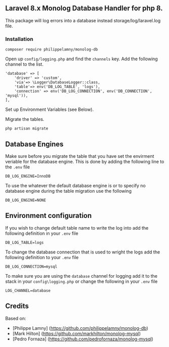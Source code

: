 ## Laravel 8.x Monolog Database Handler for php 8.

This package will log errors into a database instead storage/log/laravel.log file.

### Installation

~~~
composer require philippelamny/monolog-db
~~~

Open up `config/logging.php` and find the `channels` key. Add the following channel to the list.

~~~
'database' => [
    'driver' => 'custom',
    'via'=> \Logger\DatabaseLogger::class,
    'table'=> env('DB_LOG_TABLE', 'logs'),
    'connection' => env('DB_LOG_CONNECTION', env('DB_CONNECTION', 'mysql')),
],
~~~

Set up Environment Variables (see Below).

Migrate the tables.

~~~
php artisan migrate
~~~

## Database Engines

Make sure before you migrate the table that you have set the envirment veriable for the database engine. This is done by adding the following line to the `.env` file
~~~
DB_LOG_ENGINE=InnoDB
~~~

To use the whatever the default database engine is or to specify no database engine during the table migration use the following
~~~
DB_LOG_ENGINE=NONE
~~~

## Environment configuration

If you wish to change default table name to write the log into add the following definition in your `.env` file

~~~
DB_LOG_TABLE=logs
~~~

To change the database connection that is used to wright the logs add the following definition to your `.env` file
~~~
DB_LOG_CONNECTION=mysql
~~~

To make sure you are using the `database` channel for logging add it to the stack in your `config\logging.php` or change the following in your `.env` file

~~~
LOG_CHANNEL=database
~~~

## Credits

Based on:

- [Philippe Lamny] (https://github.com/philippelamny/monolog-db)
- [Mark Hilton] (https://github.com/markhilton/monolog-mysql)
- [Pedro Fornaza] (https://github.com/pedrofornaza/monolog-mysql)
